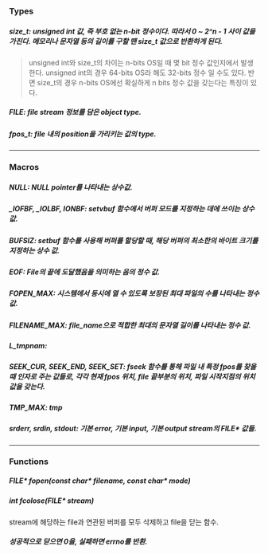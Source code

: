 ### Types
##### size_t: unsigned int 값, 즉 부호 없는 n-bit 정수이다. 따라서 0 ~ 2^n - 1 사이 값을 가진다. 메모리나 문자열 등의 길이를 구할 땐 size_t 값으로 반환하게 된다.
> unsigned int와 size_t의 차이는 n-bits OS일 때 몇 bit 정수 값인지에서 발생한다. unsigned int의 경우 64-bits OS라 해도 32-bits 정수 일 수도 있다. 반면 size_t의 경우 n-bits OS에선 확실하게 n bits 정수 값을 갖는다는 특징이 있다.
##### FILE: file stream 정보를 담은 object type. 
##### fpos_t: file 내의 position을 가리키는 값의 type. 
-----------------------------

### Macros
##### NULL: NULL pointer를 나타내는 상수값.  
##### _IOFBF, _IOLBF, IONBF: setvbuf 함수에서 버퍼 모드를 지정하는 데에 쓰이는 상수 값.
##### BUFSIZ: setbuf 함수를 사용해 버퍼를 할당할 때, 해당 버퍼의 최소한의 바이트 크기를 지정하는 상수 값.
##### EOF: File의 끝에 도달했음을 의미하는 음의 정수 값.
##### FOPEN_MAX: 시스템에서 동시에 열 수 있도록 보장된 최대 파일의 수를 나타내는 정수 값.
##### FILENAME_MAX: file_name으로 적합한 최대의 문자열 길이를 나타내는 정수 값.
##### L_tmpnam:
##### SEEK_CUR, SEEK_END, SEEK_SET: fseek 함수를 통해 파일 내 특정 fpos를 찾을 때 인자로 주는 값들로, 각각 현재 fpos 위치, file 끝부분의 위치, 파일 시작지점의 위치 값을 갖는다. 
##### TMP_MAX: tmp
##### srderr, srdin, stdout: 기본 error, 기본 input, 기본 output stream의 FILE* 값들.
-----------------------------------------

### Functions
##### FILE* fopen(const char* filename, const char* mode)
##### int fcolose(FILE* stream)
stream에 해당하는 file과 연관된 버퍼를 모두 삭제하고 file을 닫는 함수.
##### 성공적으로 닫으면 0을, 실패하면 errno를 반환.
##### 
##### 
##### 
##### 
##### 
##### 
##### 
##### 
##### 
##### 
##### 
##### 
##### 
##### 
##### 
##### 
##### 
##### 
##### 
##### 
##### 
##### 
##### 
##### 
##### 
##### 
##### 
##### 
##### 
##### 
##### 
##### 
##### 
##### 
##### 
##### 
##### 
##### 
##### 
##### 
##### 
##### 
##### 
##### 
##### 
